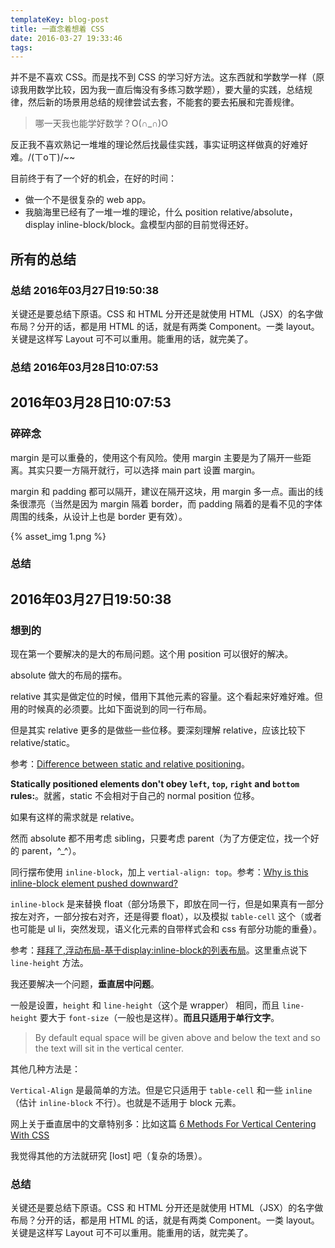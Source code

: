 ```yaml
---
templateKey: blog-post
title: 一直念着想着 CSS
date: 2016-03-27 19:33:46
tags:
---
```


并不是不喜欢 CSS。而是找不到 CSS 的学习好方法。这东西就和学数学一样（原谅我用数学比较，因为我一直后悔没有多练习数学题），要大量的实践，总结规律，然后新的场景用总结的规律尝试去套，不能套的要去拓展和完善规律。

> 哪一天我也能学好数学？O(∩_∩)O

反正我不喜欢熟记一堆堆的理论然后找最佳实践，事实证明这样做真的好难好难。/(ㄒoㄒ)/~~

目前终于有了一个好的机会，在好的时间：

- 做一个不是很复杂的 web app。
- 我脑海里已经有了一堆一堆的理论，什么 position relative/absolute，display inline-block/block。盒模型内部的目前觉得还好。

## 所有的总结

### 总结 2016年03月27日19:50:38

关键还是要总结下原语。CSS 和 HTML 分开还是就使用 HTML（JSX）的名字做布局？分开的话，都是用 HTML 的话，就是有两类 Component。一类 layout。关键是这样写 Layout 可不可以重用。能重用的话，就完美了。

### 总结 2016年03月28日10:07:53

## 2016年03月28日10:07:53

### 碎碎念

margin 是可以重叠的，使用这个有风险。使用 margin 主要是为了隔开一些距离。其实只要一方隔开就行，可以选择 main part 设置 margin。

margin 和 padding 都可以隔开，建议在隔开这块，用 margin 多一点。画出的线条很漂亮（当然是因为 margin 隔着 border，而 padding 隔着的是看不见的字体周围的线条，从设计上也是 border 更有效）。

{% asset_img 1.png %}

### 总结

## 2016年03月27日19:50:38

### 想到的

现在第一个要解决的是大的布局问题。这个用 position 可以很好的解决。

absolute 做大的布局的摆布。

relative 其实是做定位的时候，借用下其他元素的容量。这个看起来好难好难。但用的时候真的必须要。比如下面说到的同一行布局。

但是其实 relative 更多的是做些一些位移。要深刻理解 relative，应该比较下 relative/static。

参考：[Difference between static and relative positioning][]。

**Statically positioned elements don't obey `left`, `top`, `right` and `bottom` rules:**。就酱，static 不会相对于自己的 normal position 位移。

如果有这样的需求就是 relative。

然而 absolute 都不用考虑 sibling，只要考虑 parent（为了方便定位，找一个好的 parent，^_^）。

同行摆布使用 `inline-block`，加上 `vertial-align: top`。参考：[Why is this inline-block element pushed downward?][]

`inline-block` 是来替换 float（部分场景下，即放在同一行，但是如果真有一部分按左对齐，一部分按右对齐，还是得要 float），以及模拟 `table-cell` 这个（或者也可能是 ul li，突然发现，语义化元素的自带样式会和 css 有部分功能的重叠）。

参考：[拜拜了,浮动布局-基于display:inline-block的列表布局][]。这里重点说下 `line-height` 方法。

我还要解决一个问题，**垂直居中问题**。

一般是设置，`height` 和 `line-height`（这个是 wrapper） 相同，而且 `line-height` 要大于 `font-size`（一般也是这样）。**而且只适用于单行文字**。

> By default equal space will be given above and below the text and so the text will sit in the vertical center.

其他几种方法是：

`Vertical-Align` 是最简单的方法。但是它只适用于 `table-cell` 和一些 `inline`（估计 `inline-block` 不行）。也就是不适用于 block 元素。

网上关于垂直居中的文章特别多：比如这篇 [6 Methods For Vertical Centering With CSS][]

我觉得其他的方法就研究 [lost] 吧（复杂的场景）。

[Difference between static and relative positioning]:http://stackoverflow.com/questions/5011211/difference-between-static-and-relative-positioning
[Why is this inline-block element pushed downward?]:http://stackoverflow.com/questions/9273016/why-is-this-inline-block-element-pushed-downward
[拜拜了,浮动布局-基于display:inline-block的列表布局]:http://www.zhangxinxu.com/wordpress/2010/11/%E6%8B%9C%E6%8B%9C%E4%BA%86%E6%B5%AE%E5%8A%A8%E5%B8%83%E5%B1%80-%E5%9F%BA%E4%BA%8Edisplayinline-block%E7%9A%84%E5%88%97%E8%A1%A8%E5%B8%83%E5%B1%80/
[6 Methods For Vertical Centering With CSS]:http://vanseodesign.com/css/vertical-centering/

### 总结

关键还是要总结下原语。CSS 和 HTML 分开还是就使用 HTML（JSX）的名字做布局？分开的话，都是用 HTML 的话，就是有两类 Component。一类 layout。关键是这样写 Layout 可不可以重用。能重用的话，就完美了。
